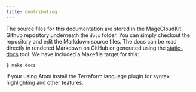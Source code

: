 ```yaml
---
title: Contributing
---
```


The source files for this documentation are stored in the MageCloudKit Github repository underneath
the `docs` folder. You can simply checkout the repository and edit the Markdown source files.
The docs can be read directly in rendered Markdown on GitHub or generated using the
[static-docs](https://github.com/apex/static) tool. We have included a Makefile target for this:

    $ make docs

If your using Atom install the Terraform language plugin for syntax highlighting and other
features.
